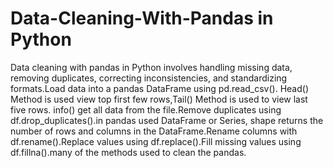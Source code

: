 # Data-Cleaning-With-Pandas in Python
Data cleaning with pandas in Python involves handling missing data, removing duplicates, correcting inconsistencies, and standardizing formats.Load data into a pandas DataFrame using pd.read_csv().
 Head() Method is used view  top first few rows,Tail() Method is used to view last five rows. info() get all data from the file.Remove duplicates using df.drop_duplicates().in pandas used DataFrame or Series, shape returns the number of rows and columns in the DataFrame.Rename columns with df.rename().Replace values using df.replace().Fill missing values using df.fillna().many of the methods used to clean the pandas.











